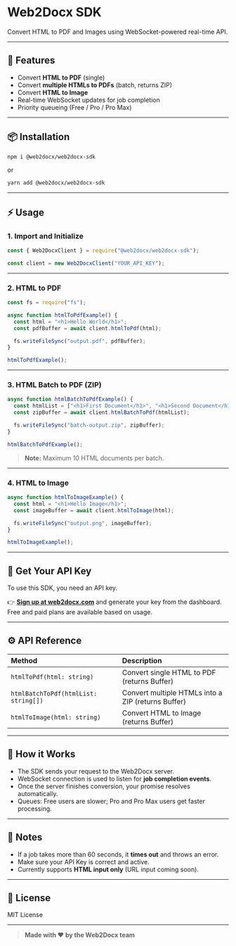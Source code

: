 # Web2Docx SDK

Convert HTML to PDF and Images using WebSocket-powered real-time API.

---

## 🚀 Features

- Convert **HTML to PDF** (single)
- Convert **multiple HTMLs to PDFs** (batch, returns ZIP)
- Convert **HTML to Image**
- Real-time WebSocket updates for job completion
- Priority queueing (Free / Pro / Pro Max)

---

## 📦 Installation

```bash
npm i @web2docx/web2docx-sdk
```

or

```bash
yarn add @web2docx/web2docx-sdk
```

---

## ⚡ Usage

### 1. Import and Initialize

```javascript
const { Web2DocxClient } = require("@web2docx/web2docx-sdk");

const client = new Web2DocxClient("YOUR_API_KEY");
```

---

### 2. HTML to PDF

```javascript
const fs = require("fs");

async function htmlToPdfExample() {
  const html = "<h1>Hello World</h1>";
  const pdfBuffer = await client.htmlToPdf(html);

  fs.writeFileSync("output.pdf", pdfBuffer);
}

htmlToPdfExample();
```

---

### 3. HTML Batch to PDF (ZIP)

```javascript
async function htmlBatchToPdfExample() {
  const htmlList = ["<h1>First Document</h1>", "<h1>Second Document</h1>"];
  const zipBuffer = await client.htmlBatchToPdf(htmlList);

  fs.writeFileSync("batch-output.zip", zipBuffer);
}

htmlBatchToPdfExample();
```

> **Note:** Maximum 10 HTML documents per batch.

---

### 4. HTML to Image

```javascript
async function htmlToImageExample() {
  const html = "<h1>Hello Image</h1>";
  const imageBuffer = await client.htmlToImage(html);

  fs.writeFileSync("output.png", imageBuffer);
}

htmlToImageExample();
```

---

## 🔑 Get Your API Key

To use this SDK, you need an API key.

👉 **[Sign up at web2docx.com](https://web2docx.com)** and generate your key from the dashboard.  
Free and paid plans are available based on usage.

---

## ⚙️ API Reference

| Method                               | Description                                        |
| :----------------------------------- | :------------------------------------------------- |
| `htmlToPdf(html: string)`            | Convert single HTML to PDF (returns Buffer)        |
| `htmlBatchToPdf(htmlList: string[])` | Convert multiple HTMLs into a ZIP (returns Buffer) |
| `htmlToImage(html: string)`          | Convert HTML to Image (returns Buffer)             |

---

## 📡 How it Works

- The SDK sends your request to the Web2Docx server.
- WebSocket connection is used to listen for **job completion events**.
- Once the server finishes conversion, your promise resolves automatically.
- Queues: Free users are slower; Pro and Pro Max users get faster processing.

---

## 🧹 Notes

- If a job takes more than 60 seconds, it **times out** and throws an error.
- Make sure your API Key is correct and active.
- Currently supports **HTML input only** (URL input coming soon).

---

## 🧾 License

MIT License

---

> **Made with ❤️ by the Web2Docx team**
